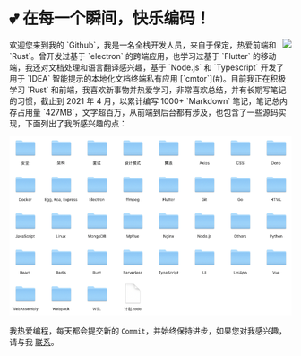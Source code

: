 # 💕 在每一个瞬间，快乐编码！


<!-- [![wtklbm](https://github-profile-trophy.vercel.app/?username=wtklbm&no-bg=true&no-frame=true&theme=onedark&title=Commit&column=1)](https://github.com/ryo-ma/github-profile-trophy) -->

<!-- [![Top Langs](https://github-readme-stats.vercel.app/api/top-langs/?username=wtklbm&layout=compact&hide_title)](https://github.com/wtklbm) -->

<img align="right" src="https://github-readme-stats.vercel.app/api?username=wtklbm&show_icons=true&theme=graywhite&count_private=true"  />
欢迎您来到我的 `Github`，我是一名全栈开发人员，来自于保定，热爱前端和 `Rust`。曾开发过基于 `electron` 的跨端应用，也学习过基于 `Flutter` 的移动端，我还对文档处理和语言翻译感兴趣，基于 `Node.js` 和 `Typescript` 开发了用于 `IDEA` 智能提示的本地化文档终端私有应用 [`cmtor`](#)。目前我正在积极学习 `Rust` 和前端，我喜欢新事物并热爱学习，非常喜欢总结，并有长期写笔记的习惯，截止到 2021 年 4 月，以累计编写 1000+ `Markdown` 笔记，笔记总内存占用量 `427MB`，文字超百万，从前端到后台都有涉及，也包含了一些源码实现，下面列出了我所感兴趣的点：

![2021-04-10 15.40.07](./assets/2021-04-10%2015.40.07.png)



我热爱编程，每天都会提交新的 `Commit`，并始终保持进步，如果您对我感兴趣，请与我 [联系](wtklbm@gmail.com)。



